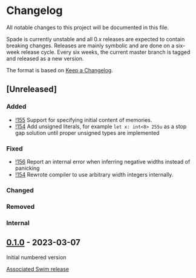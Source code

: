 # Changelog

All notable changes to this project will be documented in this file.

Spade is currently unstable and all 0.x releases are expected to contain
breaking changes. Releases are mainly symbolic and are done on a six-week
release cycle. Every six weeks, the current master branch is tagged and
released as a new version.

The format is based on [Keep a Changelog](https://keepachangelog.com/en/1.0.0/).

## [Unreleased]

### Added

- [!155][!155] Support for specifying initial content of memories.
- [!154](!154) Add unsigned literals, for example `let x: int<8> 255u` as a
  stop gap solution until proper unsigned types are implemented

### Fixed

- [!156][!156] Report an internal error when inferring negative widths instead of panicking
- [!154](!154) Rewrote compiler to use arbitrary width integers internally.

### Changed

### Removed

### Internal

[!154]: https://gitlab.com/spade-lang/spade/-/merge_requests/154
[!155]: https://gitlab.com/spade-lang/spade/-/merge_requests/155
[!156]: https://gitlab.com/spade-lang/spade/-/merge_requests/155


## [0.1.0] - 2023-03-07

Initial numbered version

[Associated Swim release](https://gitlab.com/spade-lang/swim/-/tree/v0.1.0)

[0.1.0]: https://gitlab.com/spade-lang/spade/-/tree/v0.1.0
